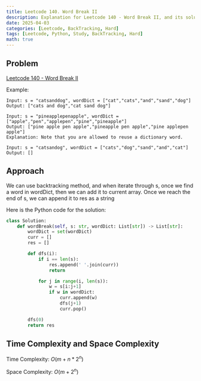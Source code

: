 ```yaml
---
title: Leetcode 140. Word Break II
description: Explanation for Leetcode 140 - Word Break II, and its solution in Python.
date: 2025-04-03
categories: [Leetcode, BackTracking, Hard]
tags: [Leetcode, Python, Study, BackTracking, Hard]
math: true
---
```


## Problem
[Leetcode 140 - Word Break II](https://leetcode.com/problems/word-break-ii/description/)

Example:
```
Input: s = "catsanddog", wordDict = ["cat","cats","and","sand","dog"]
Output: ["cats and dog","cat sand dog"]

Input: s = "pineapplepenapple", wordDict = ["apple","pen","applepen","pine","pineapple"]
Output: ["pine apple pen apple","pineapple pen apple","pine applepen apple"]
Explanation: Note that you are allowed to reuse a dictionary word.

Input: s = "catsandog", wordDict = ["cats","dog","sand","and","cat"]
Output: []
```

## Approach

We can use backtracking method, and when iterate through s, once we find a word in wordDict, then we can add it to current array. Once we reach the end of s, we can append it to res as a string

Here is the Python code for the solution:
```python
class Solution:
    def wordBreak(self, s: str, wordDict: List[str]) -> List[str]:
        wordDict = set(wordDict)
        curr = []
        res = []

        def dfs(i):
            if i == len(s):
                res.append(' '.join(curr))
                return

            for j in range(i, len(s)):
                w = s[i:j+1]
                if w in wordDict:
                    curr.append(w)
                    dfs(j+1)
                    curr.pop()

        dfs(0)
        return res  
```
## Time Complexity and Space Complexity

Time Complexity: $O(m + n*2^n)$

Space Complexity: $O(m + 2^n)$
